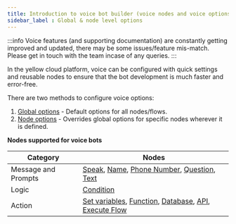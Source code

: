```yaml
---
title: Introduction to voice bot builder (voice nodes and voice options (global and node level)
sidebar_label : Global & node level options 
---
```


:::info
Voice features (and supporting documentation) are constantly getting improved and updated, there may be some issues/feature mis-match. 
Please get in touch with the team incase of any queries.
:::

In the yellow cloud platform, voice can be configured with quick settings and reusable nodes to ensure that the bot development is much faster and error-free. 


There are two methods to configure voice options:

1. [Global options](https://docs.yellow.ai/docs/platform_concepts/studio/tools#25-voice) - Default options for all nodes/flows.
2. [Node options](https://docs.yellow.ai/docs/platform_concepts/studio/build/nodes/nodes#32-configure-node-for-a-voice-bot) - Overrides global options for specific nodes wherever it is defined.

**Nodes supported for voice bots**


| Category            | Nodes                                     |
| ------------------- | ----------------------------------------- |
| Message and Prompts | [Speak](https://docs.yellow.ai/docs/platform_concepts/studio/build/nodes/prompt-nodes/#speak), [Name](https://docs.yellow.ai/docs/platform_concepts/studio/build/nodes/prompt-nodes/#11-name), [Phone Number](https://docs.yellow.ai/docs/platform_concepts/studio/build/nodes/prompt-nodes/#12-phone), [Question](https://docs.yellow.ai/docs/platform_concepts/studio/build/nodes/prompt-nodes/#21-question), [Text](https://docs.yellow.ai/docs/platform_concepts/studio/build/nodes/message-nodes#1-text) |
| Logic               | [Condition](https://docs.yellow.ai/docs/platform_concepts/studio/build/nodes/logic-nodes#1-condition)                                 |
|    Action                 |   [Set variables](https://docs.yellow.ai/docs/platform_concepts/studio/build/nodes/action-nodes#22-variables), [Function](https://docs.yellow.ai/docs/platform_concepts/studio/build/nodes/action-nodes#24-function), [Database](https://docs.yellow.ai/docs/platform_concepts/studio/build/nodes/action-nodes#23-database), [API](https://docs.yellow.ai/docs/platform_concepts/studio/build/nodes/action-nodes#21-api), [Execute Flow](https://docs.yellow.ai/docs/platform_concepts/studio/build/nodes/action-nodes#15-execute-flow)     |



